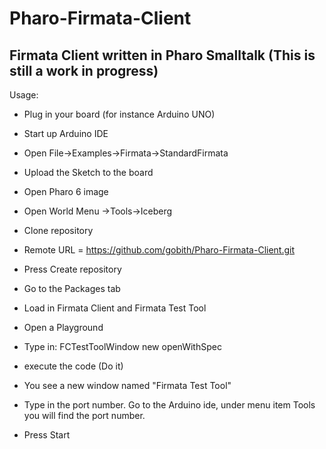 # Pharo-Firmata-Client
Firmata Client written in Pharo Smalltalk
(This is still a work in progress)
--
Usage:
- Plug in your board (for instance Arduino UNO)
- Start up Arduino IDE
- Open File->Examples->Firmata->StandardFirmata
- Upload the Sketch to the board

- Open Pharo 6 image
- Open World Menu ->Tools->Iceberg
- Clone repository
- Remote URL = https://github.com/gobith/Pharo-Firmata-Client.git
- Press Create repository
- Go to the Packages tab
- Load in Firmata Client and Firmata Test Tool
- Open a Playground
- Type in: FCTestToolWindow new openWithSpec
- execute the code (Do it)
- You see a new window named "Firmata Test Tool"
- Type in the port number. Go to the Arduino ide, under menu item Tools you will find the port number.
- Press Start

